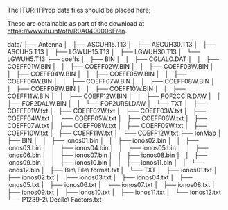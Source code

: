 The ITURHFProp data files should be placed here;

These are obtainable as part of the download at https://www.itu.int/oth/R0A0400006F/en.

data/
├── Antenna
│   ├── ASCUH15.T13
│   ├── ASCUH30.T13
│   ├── ASCUH5.T13
│   ├── LGWUH15.T13
│   ├── LGWUH30.T13
│   └── LGWUH5.T13
├── coeffs
│   ├── BIN
│   │   ├── CGLALO.DAT
│   │   ├── COEFF01W.BIN
│   │   ├── COEFF02W.BIN
│   │   ├── COEFF03W.BIN
│   │   ├── COEFF04W.BIN
│   │   ├── COEFF05W.BIN
│   │   ├── COEFF06W.BIN
│   │   ├── COEFF07W.BIN
│   │   ├── COEFF08W.BIN
│   │   ├── COEFF09W.BIN
│   │   ├── COEFF10W.BIN
│   │   ├── COEFF11W.BIN
│   │   ├── COEFF12W.BIN
│   │   ├── FOF2CCIR.DAW
│   │   ├── FOF2DALW.BIN
│   │   └── FOF2URSI.DAW
│   └── TXT
│       ├── COEFF01W.txt
│       ├── COEFF02W.txt
│       ├── COEFF03W.txt
│       ├── COEFF04W.txt
│       ├── COEFF05W.txt
│       ├── COEFF06W.txt
│       ├── COEFF07W.txt
│       ├── COEFF08W.txt
│       ├── COEFF09W.txt
│       ├── COEFF10W.txt
│       ├── COEFF11W.txt
│       └── COEFF12W.txt
├── IonMap
│   ├── BIN
│   │   ├── ionos01.bin
│   │   ├── ionos02.bin
│   │   ├── ionos03.bin
│   │   ├── ionos04.bin
│   │   ├── ionos05.bin
│   │   ├── ionos06.bin
│   │   ├── ionos07.bin
│   │   ├── ionos08.bin
│   │   ├── ionos09.bin
│   │   ├── ionos10.bin
│   │   ├── ionos11.bin
│   │   └── ionos12.bin
│   ├── Bin\ File\ format.txt
│   └── TXT
│       ├── ionos01.txt
│       ├── ionos02.txt
│       ├── ionos03.txt
│       ├── ionos04.txt
│       ├── ionos05.txt
│       ├── ionos06.txt
│       ├── ionos07.txt
│       ├── ionos08.txt
│       ├── ionos09.txt
│       ├── ionos10.txt
│       ├── ionos11.txt
│       └── ionos12.txt
└── P1239-2\ Decile\ Factors.txt

